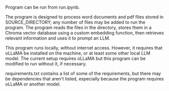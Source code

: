 Program can be run from run.ipynb. 

The program is designed to process word documents and pdf files stored in SOURCE_DIRECTORY; any number of files may be added to run the program. The program reads the files in the directory, stores them in a Chroma vector database using a custom embedding function, then retrieves relevant information and uses it to prompt an LLM. 

This program runs locally, without internet access. However, it requires that oLLaMA be installed on the machine, or at least some other local LLM model. The current setup requires oLLaMA but this program can be modified to run without it, if necessary.

requirements.txt contains a list of some of the requirements, but there may be dependencies that aren't listed, especially because the program requires oLLaMA or another model.